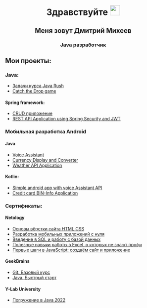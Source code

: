 <!--
### Hi there 👋
**agent7799/agent7799** is a ✨ _special_ ✨ repository because its `README.md` (this file) appears on your GitHub profile.

Here are some ideas to get you started:

- 🔭 I’m currently working on ...
- 🌱 I’m currently learning ...
- 👯 I’m looking to collaborate on ...
- 🤔 I’m looking for help with ...
- 💬 Ask me about ...
- 📫 How to reach me: ...
- 😄 Pronouns: ...
- ⚡ Fun fact: ...
-->

<h1 align="center">
        Здравствуйте <img src="https://github.com/blackcater/blackcater/raw/main/images/Hi.gif" height="32" alt=""
/></h1>
<h2 align="center">
Меня зовут Дмитрий Михеев
</h2>
<h3 align="center">Java разработчик</h3>

## Мои проекты:

### Java:
- [Задачи курса Java Rush](https://github.com/agent7799/JavaRushTasks)
- [Catch the Drop game](https://github.com/agent7799/catch_the_drop_game)
#### Spring framework:
- [CRUD приложение]()
- [REST API Application using Spring Security and JWT](https://github.com/agent7799/inside_test_task)


### Мобильная разработка Android
#### Java
- [Voice Assistant](https://github.com/agent7799/VoiceAssistantApp)
- [Currency Display and Converter](https://github.com/agent7799/Currency-Display-and-converter-App)
- [Weather API Application](https://github.com/agent7799/WeatherApp)
#### Kotlin:
- [Simple android app with voice Assistant API](https://github.com/agent7799/andfree-project)
- [Credit card BIN-Info Application](https://github.com/agent7799/cft_test_task_android_course_kotlin)


### Сертификаты:
#### Netology
- [Основы вёрстки сайта HTML CSS](https://github.com/agent7799/agent7799/blob/main/certificates/certificate%20HTML%20CSS.pdf)
- [Разработка мобильных приложений с нуля](https://github.com/agent7799/agent7799/blob/main/certificates/certificate%20android.pdf)
- [Введение в SQL и работу с базой данных](https://github.com/agent7799/agent7799/blob/main/certificates/certificate%20sql.pdf)
- [Полезные навыки работы в Excel, о которых не знают профи](https://github.com/agent7799/agent7799/blob/main/certificates/Excell%20certificate%20Netology.pdf)
- [Первые шаги в JavaScript: создаём сайт и приложение](https://github.com/agent7799/agent7799/blob/main/certificates/certificate%20HTML%20CSS.pdf)
#### GeekBrains
- [ Git. Базовый курс](https://github.com/agent7799/agent7799/blob/main/certificates/certificate%20GIT%20.pdf)
- [Java. Быстрый старт](https://github.com/agent7799/agent7799/blob/main/certificates/Certificate%20GB%20Java%20fast%20start.pdf)
#### Y-Lab University
- [Погружение в Java 2022](https://github.com/agent7799/agent7799/blob/main/certificates/Y_Lab%20Certificate.pdf)



